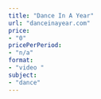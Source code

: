 ```yaml
---
title: "Dance In A Year"
url: "danceinayear.com"
price: 
- "0"
pricePerPeriod: 
- "n/a"
format: 
- "video "
subject: 
- "dance"
---
```

